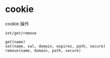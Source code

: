 # cookie

cookie 操作

    set/get/remove

    get(name)
    set(name, val, domain, expires, path, secure)
    remove(name, domain, path, secure)
